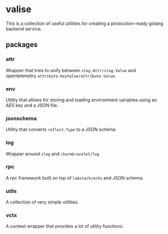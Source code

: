 # valise

This is a collection of useful utilities for creating a production-ready golang backend
service.

## packages

### attr

Wrapper that tries to unify between `slog.Attr/slog.Value` and opentelemetry `attribute.KeyValue/attribute.Value`.

### env

Utility that allows for storing and loading environment variables using an AES key
and a JSON file.

### jsonschema

Utility that converts `reflect.Type` to a JSON schema.

### log

Wrapper around `slog` and `charmbracelet/log`

### rpc

A rpc framework built on top of `labstack/echo` and JSON schema.

### utils

A collection of very simple utilities.

### vctx

A context wrapper that provides a lot of utility functions.
